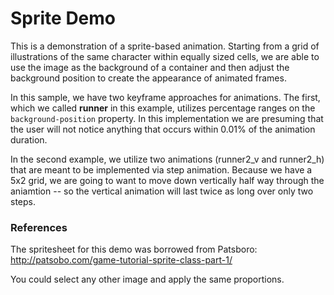 # Sprite Demo

This is a demonstration of a sprite-based animation.  Starting from a grid of illustrations of the same character within equally sized cells, we are able to use the image as the background of a container and then adjust the background position to create the appearance of animated frames.

In this sample, we have two keyframe approaches for animations.  The first, which we called **runner** in this example, utilizes percentage ranges on the `background-position` property.  In this implementation we are presuming that the user will not notice anything that occurs within 0.01% of the animation duration.

In the second example, we utilize two animations (runner2_v and runner2_h) that are meant to be implemented via step animation.  Because we have a 5x2 grid, we are going to want to move down vertically half way through the aniamtion -- so the vertical animation will last twice as long over only two steps.

### References

The spritesheet for this demo was borrowed from Patsboro: http://patsobo.com/game-tutorial-sprite-class-part-1/

You could select any other image and apply the same proportions.